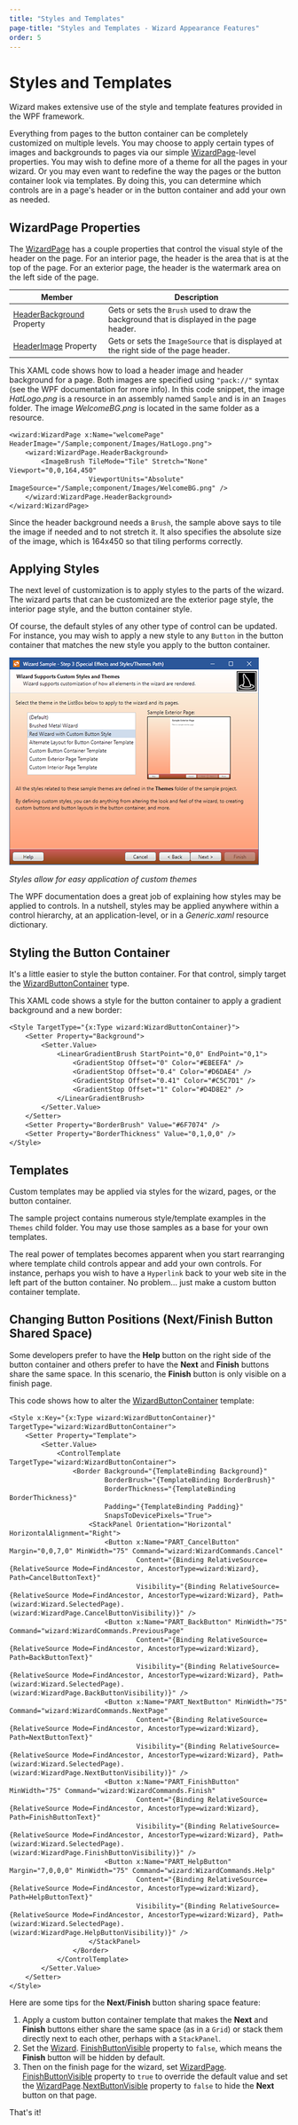 ```yaml
---
title: "Styles and Templates"
page-title: "Styles and Templates - Wizard Appearance Features"
order: 5
---
```

# Styles and Templates

Wizard makes extensive use of the style and template features provided in the WPF framework.

Everything from pages to the button container can be completely customized on multiple levels.  You may choose to apply certain types of images and backgrounds to pages via our simple [WizardPage](xref:@ActiproUIRoot.Controls.Wizard.WizardPage)-level properties.  You may wish to define more of a theme for all the pages in your wizard.  Or you may even want to redefine the way the pages or the button container look via templates.  By doing this, you can determine which controls are in a page's header or in the button container and add your own as needed.

## WizardPage Properties

The [WizardPage](xref:@ActiproUIRoot.Controls.Wizard.WizardPage) has a couple properties that control the visual style of the header on the page.  For an interior page, the header is the area that is at the top of the page.  For an exterior page, the header is the watermark area on the left side of the page.

| Member | Description |
|-----|-----|
| [HeaderBackground](xref:@ActiproUIRoot.Controls.Wizard.WizardPage.HeaderBackground) Property | Gets or sets the `Brush` used to draw the background that is displayed in the page header. |
| [HeaderImage](xref:@ActiproUIRoot.Controls.Wizard.WizardPage.HeaderImage) Property | Gets or sets the `ImageSource` that is displayed at the right side of the page header. |

This XAML code shows how to load a header image and header background for a page.  Both images are specified using `"pack://"` syntax (see the WPF documentation for more info).  In this code snippet, the image *HatLogo.png* is a resource in an assembly named `Sample` and is in an `Images` folder.  The image *WelcomeBG.png* is located in the same folder as a resource.

```xaml
<wizard:WizardPage x:Name="welcomePage" HeaderImage="/Sample;component/Images/HatLogo.png">
	<wizard:WizardPage.HeaderBackground>
		<ImageBrush TileMode="Tile" Stretch="None" Viewport="0,0,164,450"
		            ViewportUnits="Absolute" ImageSource="/Sample;component/Images/WelcomeBG.png" />
	</wizard:WizardPage.HeaderBackground>
</wizard:WizardPage>
```

Since the header background needs a `Brush`, the sample above says to tile the image if needed and to not stretch it.  It also specifies the absolute size of the image, which is 164x450 so that tiling performs correctly.

## Applying Styles

The next level of customization is to apply styles to the parts of the wizard.  The wizard parts that can be customized are the exterior page style, the interior page style, and the button container style.

Of course, the default styles of any other type of control can be updated.  For instance, you may wish to apply a new style to any `Button` in the button container that matches the new style you apply to the button container.

![Screenshot](../images/custom-theme.png)

*Styles allow for easy application of custom themes*

The WPF documentation does a great job of explaining how styles may be applied to controls.  In a nutshell, styles may be applied anywhere within a control hierarchy, at an application-level, or in a *Generic.xaml* resource dictionary.

## Styling the Button Container

It's a little easier to style the button container.  For that control, simply target the [WizardButtonContainer](xref:@ActiproUIRoot.Controls.Wizard.WizardButtonContainer) type.

This XAML code shows a style for the button container to apply a gradient background and a new border:

```xaml
<Style TargetType="{x:Type wizard:WizardButtonContainer}">
	<Setter Property="Background">
		<Setter.Value>
			<LinearGradientBrush StartPoint="0,0" EndPoint="0,1">
				<GradientStop Offset="0" Color="#EBEEFA" />
				<GradientStop Offset="0.4" Color="#D6DAE4" />
				<GradientStop Offset="0.41" Color="#C5C7D1" />
				<GradientStop Offset="1" Color="#D4D8E2" />
			</LinearGradientBrush>
		</Setter.Value>
	</Setter>
	<Setter Property="BorderBrush" Value="#6F7074" />
	<Setter Property="BorderThickness" Value="0,1,0,0" />
</Style>
```

## Templates

Custom templates may be applied via styles for the wizard, pages, or the button container.

The sample project contains numerous style/template examples in the `Themes` child folder.  You may use those samples as a base for your own templates.

The real power of templates becomes apparent when you start rearranging where template child controls appear and add your own controls.  For instance, perhaps you wish to have a `Hyperlink` back to your web site in the left part of the button container.  No problem... just make a custom button container template.

## Changing Button Positions (Next/Finish Button Shared Space)

Some developers prefer to have the **Help** button on the right side of the button container and others prefer to have the **Next** and **Finish** buttons share the same space.  In this scenario, the **Finish** button is only visible on a finish page.

This code shows how to alter the [WizardButtonContainer](xref:@ActiproUIRoot.Controls.Wizard.WizardButtonContainer) template:

```xaml
<Style x:Key="{x:Type wizard:WizardButtonContainer}" TargetType="wizard:WizardButtonContainer">
	<Setter Property="Template">
		<Setter.Value>
			<ControlTemplate TargetType="wizard:WizardButtonContainer">
				<Border Background="{TemplateBinding Background}"
				        BorderBrush="{TemplateBinding BorderBrush}"
				        BorderThickness="{TemplateBinding BorderThickness}"
				        Padding="{TemplateBinding Padding}"
				        SnapsToDevicePixels="True">
					<StackPanel Orientation="Horizontal" HorizontalAlignment="Right">
						<Button x:Name="PART_CancelButton" Margin="0,0,7,0" MinWidth="75" Command="wizard:WizardCommands.Cancel"
						        Content="{Binding RelativeSource={RelativeSource Mode=FindAncestor, AncestorType=wizard:Wizard}, Path=CancelButtonText}"
						        Visibility="{Binding RelativeSource={RelativeSource Mode=FindAncestor, AncestorType=wizard:Wizard}, Path=(wizard:Wizard.SelectedPage).(wizard:WizardPage.CancelButtonVisibility)}" />
						<Button x:Name="PART_BackButton" MinWidth="75" Command="wizard:WizardCommands.PreviousPage"
						        Content="{Binding RelativeSource={RelativeSource Mode=FindAncestor, AncestorType=wizard:Wizard}, Path=BackButtonText}"
						        Visibility="{Binding RelativeSource={RelativeSource Mode=FindAncestor, AncestorType=wizard:Wizard}, Path=(wizard:Wizard.SelectedPage).(wizard:WizardPage.BackButtonVisibility)}" />
						<Button x:Name="PART_NextButton" MinWidth="75" Command="wizard:WizardCommands.NextPage"
						        Content="{Binding RelativeSource={RelativeSource Mode=FindAncestor, AncestorType=wizard:Wizard}, Path=NextButtonText}"
						        Visibility="{Binding RelativeSource={RelativeSource Mode=FindAncestor, AncestorType=wizard:Wizard}, Path=(wizard:Wizard.SelectedPage).(wizard:WizardPage.NextButtonVisibility)}" />
						<Button x:Name="PART_FinishButton" MinWidth="75" Command="wizard:WizardCommands.Finish"
						        Content="{Binding RelativeSource={RelativeSource Mode=FindAncestor, AncestorType=wizard:Wizard}, Path=FinishButtonText}"
						        Visibility="{Binding RelativeSource={RelativeSource Mode=FindAncestor, AncestorType=wizard:Wizard}, Path=(wizard:Wizard.SelectedPage).(wizard:WizardPage.FinishButtonVisibility)}" />
						<Button x:Name="PART_HelpButton" Margin="7,0,0,0" MinWidth="75" Command="wizard:WizardCommands.Help"
						        Content="{Binding RelativeSource={RelativeSource Mode=FindAncestor, AncestorType=wizard:Wizard}, Path=HelpButtonText}"
						        Visibility="{Binding RelativeSource={RelativeSource Mode=FindAncestor, AncestorType=wizard:Wizard}, Path=(wizard:Wizard.SelectedPage).(wizard:WizardPage.HelpButtonVisibility)}" />
					</StackPanel>
				</Border>
			</ControlTemplate>
		</Setter.Value>
	</Setter>
</Style>
```

Here are some tips for the **Next**/**Finish** button sharing space feature:

1. Apply a custom button container template that makes the **Next** and **Finish** buttons either share the same space (as in a `Grid`) or stack them directly next to each other, perhaps with a `StackPanel`.
1. Set the [Wizard](xref:@ActiproUIRoot.Controls.Wizard.Wizard). [FinishButtonVisible](xref:@ActiproUIRoot.Controls.Wizard.Wizard.FinishButtonVisible) property to `false`, which means the **Finish** button will be hidden by default.
1. Then on the finish page for the wizard, set [WizardPage](xref:@ActiproUIRoot.Controls.Wizard.WizardPage). [FinishButtonVisible](xref:@ActiproUIRoot.Controls.Wizard.WizardPage.FinishButtonVisible) property to `true` to override the default value and set the [WizardPage](xref:@ActiproUIRoot.Controls.Wizard.WizardPage).[NextButtonVisible](xref:@ActiproUIRoot.Controls.Wizard.WizardPage.NextButtonVisible) property to `false` to hide the **Next** button on that page.

That's it!
